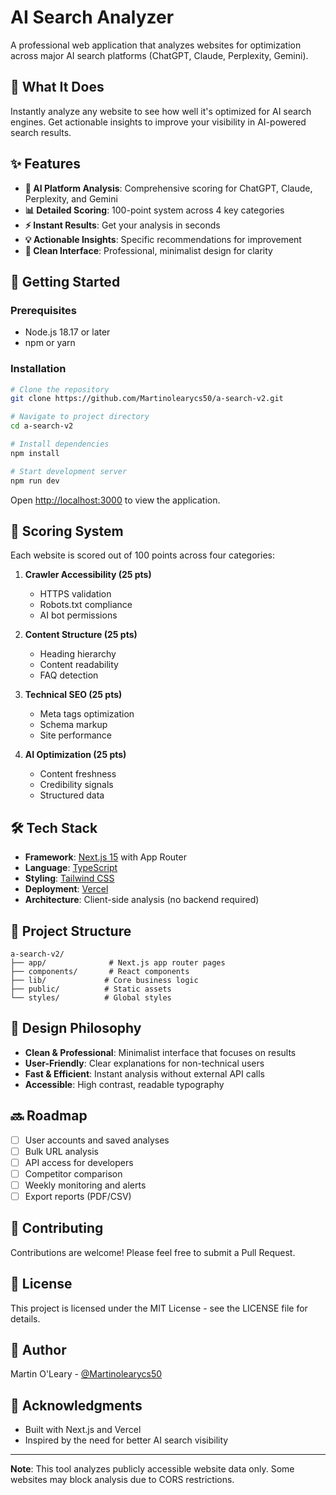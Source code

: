 # AI Search Analyzer

A professional web application that analyzes websites for optimization across major AI search platforms (ChatGPT, Claude, Perplexity, Gemini).

## 🎯 What It Does

Instantly analyze any website to see how well it's optimized for AI search engines. Get actionable insights to improve your visibility in AI-powered search results.

## ✨ Features

- **🤖 AI Platform Analysis**: Comprehensive scoring for ChatGPT, Claude, Perplexity, and Gemini
- **📊 Detailed Scoring**: 100-point system across 4 key categories
- **⚡ Instant Results**: Get your analysis in seconds
- **💡 Actionable Insights**: Specific recommendations for improvement
- **🎨 Clean Interface**: Professional, minimalist design for clarity

## 🚀 Getting Started

### Prerequisites
- Node.js 18.17 or later
- npm or yarn

### Installation

```bash
# Clone the repository
git clone https://github.com/Martinolearycs50/a-search-v2.git

# Navigate to project directory
cd a-search-v2

# Install dependencies
npm install

# Start development server
npm run dev
```

Open [http://localhost:3000](http://localhost:3000) to view the application.

## 📏 Scoring System

Each website is scored out of 100 points across four categories:

1. **Crawler Accessibility (25 pts)**
   - HTTPS validation
   - Robots.txt compliance
   - AI bot permissions

2. **Content Structure (25 pts)**
   - Heading hierarchy
   - Content readability
   - FAQ detection

3. **Technical SEO (25 pts)**
   - Meta tags optimization
   - Schema markup
   - Site performance

4. **AI Optimization (25 pts)**
   - Content freshness
   - Credibility signals
   - Structured data

## 🛠️ Tech Stack

- **Framework**: [Next.js 15](https://nextjs.org/) with App Router
- **Language**: [TypeScript](https://www.typescriptlang.org/)
- **Styling**: [Tailwind CSS](https://tailwindcss.com/)
- **Deployment**: [Vercel](https://vercel.com/)
- **Architecture**: Client-side analysis (no backend required)

## 📂 Project Structure

```
a-search-v2/
├── app/              # Next.js app router pages
├── components/       # React components
├── lib/             # Core business logic
├── public/          # Static assets
└── styles/          # Global styles
```

## 🎨 Design Philosophy

- **Clean & Professional**: Minimalist interface that focuses on results
- **User-Friendly**: Clear explanations for non-technical users
- **Fast & Efficient**: Instant analysis without external API calls
- **Accessible**: High contrast, readable typography

## 🔜 Roadmap

- [ ] User accounts and saved analyses
- [ ] Bulk URL analysis
- [ ] API access for developers
- [ ] Competitor comparison
- [ ] Weekly monitoring and alerts
- [ ] Export reports (PDF/CSV)

## 🤝 Contributing

Contributions are welcome! Please feel free to submit a Pull Request.

## 📄 License

This project is licensed under the MIT License - see the LICENSE file for details.

## 👤 Author

Martin O'Leary - [@Martinolearycs50](https://github.com/Martinolearycs50)

## 🙏 Acknowledgments

- Built with Next.js and Vercel
- Inspired by the need for better AI search visibility

---

**Note**: This tool analyzes publicly accessible website data only. Some websites may block analysis due to CORS restrictions.